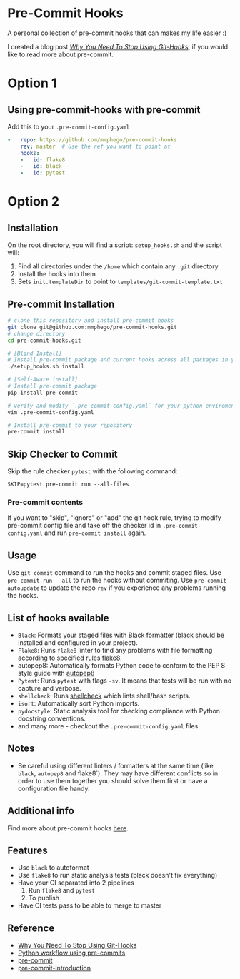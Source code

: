 # Pre-Commit Hooks

A personal collection of pre-commit hooks that can makes my life easier :)

I created a blog post *[Why You Need To Stop Using Git-Hooks](https://blog.mphomphego.co.za/blog/2019/10/03/Why-you-need-to-stop-using-Git-Hooks.html)*, if you would like to read more about pre-commit.

# Option 1

## Using pre-commit-hooks with pre-commit

Add this to your `.pre-commit-config.yaml`
```yaml
-   repo: https://github.com/mmphego/pre-commit-hooks
    rev: master  # Use the ref you want to point at
    hooks:
    -   id: flake8
    -   id: black
    -   id: pytest
```

# Option 2
## Installation

On the root directory, you will find a script: `setup_hooks.sh` and the script will:

1. Find all directories under the `/home` which contain any `.git` directory
2. Install the hooks into them
3. Sets `init.templateDir` to point to `templates/git-commit-template.txt`


## Pre-commit Installation
```bash
# clone this repository and install pre-commit hooks
git clone git@github.com:mmphego/pre-commit-hooks.git
# change directory
cd pre-commit-hooks.git

# [Blind Install]
# Install pre-commit package and current hooks across all packages in your /home
./setup_hooks.sh install

# [Self-Aware install]
# Install pre-commit package
pip install pre-commit

# verify and modify `.pre-commit-config.yaml` for your python enviroment (default Python3.6)
vim .pre-commit-config.yaml

# Install pre-commit to your repository
pre-commit install
```

## Skip Checker to Commit
Skip the rule checker `pytest` with the following command:
```
SKIP=pytest pre-commit run --all-files
```

### Pre-commit contents
If you want to "skip", "ignore" or "add" the git hook rule, trying to modify pre-commit config file and take off the checker id in `.pre-commit-config.yaml` and run `pre-commit install` again.

## Usage
Use `git commit` command to run the hooks and commit staged files.
Use `pre-commit run --all` to run the hooks without commiting.
Use `pre-commit autoupdate` to update the repo `rev` if you experience any problems running the hooks.

## List of hooks available
- `Black`: Formats your staged files with Black formatter ([black](https://github.com/python/black) should be installed and configured in your project).
- `Flake8`: Runs `flake8` linter to find any problems with file formatting according to specified rules [flake8](http://flake8.pycqa.org/en/latest/).
- autopep8: Automatically formats Python code to conform to the PEP 8 style guide with [autopep8](https://github.com/hhatto/autopep8)
- `Pytest`: Runs `pytest` with flags `-sv`. It means that tests will be run with no capture and verbose.
- `shellcheck`: Runs [shellcheck](shellcheck.net) which lints shell/bash scripts.
- `isort`: Automatically sort Python imports.
- `pydocstyle`: Static analysis tool for checking compliance with Python docstring conventions.
- and many more - checkout the `.pre-commit-config.yaml` files.

## Notes
- Be careful using different linters / formatters at the same time (like `black`, `autopep8` and flake8`). They may have different conflicts so in order to use them together you should solve them first or have a configuration file handy.

## Additional info
Find more about pre-commit hooks [here](https://pre-commit.com/).

## Features

- Use `black` to autoformat
- Use `flake8` to run static analysis tests (black doesn't fix everything)
- Have your CI separated into 2 pipelines
    1. Run `flake8` and `pytest`
    2. To publish
- Have CI tests pass to be able to merge to master


## Reference
* [Why You Need To Stop Using Git-Hooks](https://blog.mphomphego.co.za/blog/2019/10/03/Why-you-need-to-stop-using-Git-Hooks.html)
* [Python workflow using pre-commits](https://ljvmiranda921.github.io/notebook/2018/06/21/precommits-using-black-and-flake8/)
* [pre-commit](https://github.com/pre-commit/pre-commit-hooks)
* [pre-commit-introduction](https://pre-commit.com/#intro)
